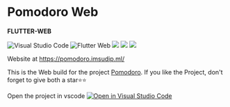 
# Pomodoro Web 
**FLUTTER-WEB**

![Visual Studio Code](https://img.shields.io/badge/Visual%20Studio%20Code-0078d7.svg?style=for-the-badge&logo=visual-studio-code&logoColor=white)
![Flutter Web](https://img.shields.io/badge/FlutterWeb-%2302569B.svg?style=for-the-badge&logo=Flutter&logoColor=white)
![](https://img.shields.io/badge/Flutter_Version-2.2.3-9558B2.svg?style=for-the-badge&logo=Flutter)
![](https://img.shields.io/badge/Dart_Version-2.13.4-Blue.svg?style=for-the-badge&logo=Dart)
![](https://img.shields.io/badge/Status-Stable-blue.svg?style=for-the-badge)


Website at
https://pomodoro.imsudip.ml/

This is the Web build for the project [Pomodoro](https://github.com/imsudip/pomodoro).
If you like the Project, don't forget to give both a star⭐⭐

Open the project in vscode
[![Open in Visual Studio Code](https://open.vscode.dev/badges/open-in-vscode.svg)](https://open.vscode.dev/imsudip/pomodoroWeb)
